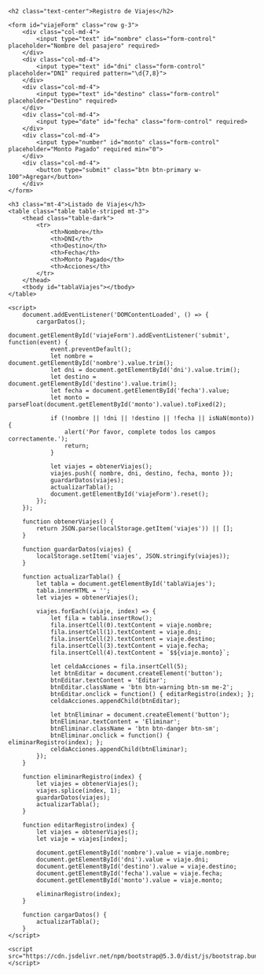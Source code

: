 <!DOCTYPE html>
<html lang="es">
<head>
    <meta charset="UTF-8">
    <meta name="viewport" content="width=device-width, initial-scale=1.0">
    <title>Registro de Viajes</title>
    <link href="https://cdn.jsdelivr.net/npm/bootstrap@5.3.0/dist/css/bootstrap.min.css" rel="stylesheet">
</head>
<body class="container mt-4">

    <h2 class="text-center">Registro de Viajes</h2>

    <form id="viajeForm" class="row g-3">
        <div class="col-md-4">
            <input type="text" id="nombre" class="form-control" placeholder="Nombre del pasajero" required>
        </div>
        <div class="col-md-4">
            <input type="text" id="dni" class="form-control" placeholder="DNI" required pattern="\d{7,8}">
        </div>
        <div class="col-md-4">
            <input type="text" id="destino" class="form-control" placeholder="Destino" required>
        </div>
        <div class="col-md-4">
            <input type="date" id="fecha" class="form-control" required>
        </div>
        <div class="col-md-4">
            <input type="number" id="monto" class="form-control" placeholder="Monto Pagado" required min="0">
        </div>
        <div class="col-md-4">
            <button type="submit" class="btn btn-primary w-100">Agregar</button>
        </div>
    </form>

    <h3 class="mt-4">Listado de Viajes</h3>
    <table class="table table-striped mt-3">
        <thead class="table-dark">
            <tr>
                <th>Nombre</th>
                <th>DNI</th>
                <th>Destino</th>
                <th>Fecha</th>
                <th>Monto Pagado</th>
                <th>Acciones</th>
            </tr>
        </thead>
        <tbody id="tablaViajes"></tbody>
    </table>

    <script>
        document.addEventListener('DOMContentLoaded', () => {
            cargarDatos();
            document.getElementById('viajeForm').addEventListener('submit', function(event) {
                event.preventDefault();
                let nombre = document.getElementById('nombre').value.trim();
                let dni = document.getElementById('dni').value.trim();
                let destino = document.getElementById('destino').value.trim();
                let fecha = document.getElementById('fecha').value;
                let monto = parseFloat(document.getElementById('monto').value).toFixed(2);

                if (!nombre || !dni || !destino || !fecha || isNaN(monto)) {
                    alert('Por favor, complete todos los campos correctamente.');
                    return;
                }

                let viajes = obtenerViajes();
                viajes.push({ nombre, dni, destino, fecha, monto });
                guardarDatos(viajes);
                actualizarTabla();
                document.getElementById('viajeForm').reset();
            });
        });

        function obtenerViajes() {
            return JSON.parse(localStorage.getItem('viajes')) || [];
        }

        function guardarDatos(viajes) {
            localStorage.setItem('viajes', JSON.stringify(viajes));
        }

        function actualizarTabla() {
            let tabla = document.getElementById('tablaViajes');
            tabla.innerHTML = '';
            let viajes = obtenerViajes();

            viajes.forEach((viaje, index) => {
                let fila = tabla.insertRow();
                fila.insertCell(0).textContent = viaje.nombre;
                fila.insertCell(1).textContent = viaje.dni;
                fila.insertCell(2).textContent = viaje.destino;
                fila.insertCell(3).textContent = viaje.fecha;
                fila.insertCell(4).textContent = `$${viaje.monto}`;

                let celdaAcciones = fila.insertCell(5);
                let btnEditar = document.createElement('button');
                btnEditar.textContent = 'Editar';
                btnEditar.className = 'btn btn-warning btn-sm me-2';
                btnEditar.onclick = function() { editarRegistro(index); };
                celdaAcciones.appendChild(btnEditar);

                let btnEliminar = document.createElement('button');
                btnEliminar.textContent = 'Eliminar';
                btnEliminar.className = 'btn btn-danger btn-sm';
                btnEliminar.onclick = function() { eliminarRegistro(index); };
                celdaAcciones.appendChild(btnEliminar);
            });
        }

        function eliminarRegistro(index) {
            let viajes = obtenerViajes();
            viajes.splice(index, 1);
            guardarDatos(viajes);
            actualizarTabla();
        }

        function editarRegistro(index) {
            let viajes = obtenerViajes();
            let viaje = viajes[index];

            document.getElementById('nombre').value = viaje.nombre;
            document.getElementById('dni').value = viaje.dni;
            document.getElementById('destino').value = viaje.destino;
            document.getElementById('fecha').value = viaje.fecha;
            document.getElementById('monto').value = viaje.monto;

            eliminarRegistro(index);
        }

        function cargarDatos() {
            actualizarTabla();
        }
    </script>

    <script src="https://cdn.jsdelivr.net/npm/bootstrap@5.3.0/dist/js/bootstrap.bundle.min.js"></script>
</body>
</html>
